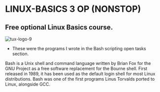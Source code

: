 # LINUX-BASICS 3 OP (NONSTOP)
## Free optional Linux Basics course.

![tux-logo-9](https://user-images.githubusercontent.com/53630914/213523233-0c000218-366e-484c-926e-85817b50c25b.png)

- These were the programs I wrote in the Bash scripting open tasks section.

Bash is a Unix shell and command language written by Brian Fox for the GNU Project as a free software replacement for the Bourne shell. First released in 1989, it has been used as the default login shell for most Linux distributions. Bash was one of the first programs Linus Torvalds ported to Linux, alongside GCC.

